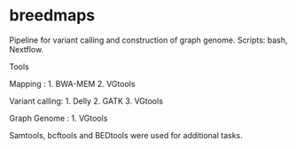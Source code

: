 # breedmaps

Pipeline for variant calling and construction of graph genome.
Scripts: bash, Nextflow.

Tools 

Mapping :        1. BWA-MEM
                 2. VGtools
                 
Variant calling: 1. Delly 
                 2. GATK
                 3. VGtools

Graph Genome :   1. VGtools

Samtools, bcftools and BEDtools were used for additional tasks.
